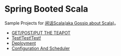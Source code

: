 # Spring Booted Scala

Sample Projects for [闲话Scala(aka Gossip about Scala)](https://zhuanlan.zhihu.com/scalastyle)。

+ [GET/POST/PUT THE TEAPOT](https://github.com/sadhen/spring-booted-scala/tree/master/01-starter)
+ [Test!Test!Test!](https://github.com/sadhen/spring-booted-scala/tree/master/02-unit-tests)
+ [Deployment](https://github.com/sadhen/spring-booted-scala/tree/master/03-deploy)
+ [Configuration And Scheduler](https://github.com/sadhen/spring-booted-scala/tree/master/04-config)